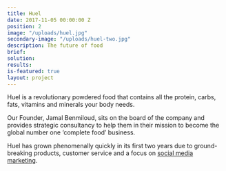 ```yaml
---
title: Huel
date: 2017-11-05 00:00:00 Z
position: 2
image: "/uploads/huel.jpg"
secondary-image: "/uploads/huel-two.jpg"
description: The future of food
brief: 
solution: 
results: 
is-featured: true
layout: project
---
```


Huel is a revolutionary powdered food that contains all the protein, carbs, fats, vitamins and minerals your body needs.

Our Founder, Jamal Benmiloud, sits on the board of the company and provides strategic consultancy to help them in their mission to become the global number one ‘complete food’ business.

Huel has grown phenomenally quickly in its first two years due to ground-breaking products, customer service and a focus on [social media marketing](https://www.instagram.com/huel/).